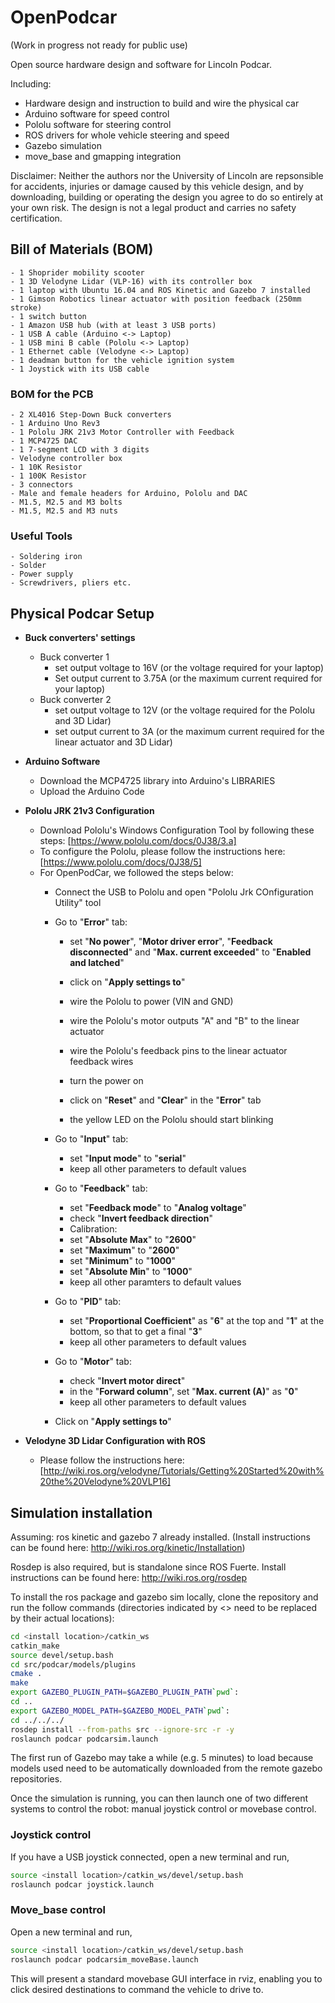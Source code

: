 # OpenPodcar

(Work in progress not ready for public use)

Open source hardware design and software for Lincoln Podcar.

Including:

- Hardware design and instruction to build and wire the physical car
- Arduino software for speed control
- Pololu software for steering control
- ROS drivers for whole vehicle steering and speed
- Gazebo simulation
- move_base and gmapping integration

Disclaimer: Neither the authors nor the University of Lincoln are repsonsible for accidents, injuries or damage caused by this vehicle design, and by downloading, building or operating the design you agree to do so entirely at your own risk.  The design is not a legal product and carries no safety certification.


## Bill of Materials (BOM)

	- 1 Shoprider mobility scooter
	- 1 3D Velodyne Lidar (VLP-16) with its controller box
	- 1 laptop with Ubuntu 16.04 and ROS Kinetic and Gazebo 7 installed
	- 1 Gimson Robotics linear actuator with position feedback (250mm stroke)
	- 1 switch button
	- 1 Amazon USB hub (with at least 3 USB ports)
	- 1 USB A cable (Arduino <-> Laptop)
	- 1 USB mini B cable (Pololu <-> Laptop)
	- 1 Ethernet cable (Velodyne <-> Laptop) 
	- 1 deadman button for the vehicle ignition system
	- 1 Joystick with its USB cable

### BOM for the PCB 
	- 2 XL4016 Step-Down Buck converters 
	- 1 Arduino Uno Rev3
	- 1 Pololu JRK 21v3 Motor Controller with Feedback
	- 1 MCP4725 DAC 
	- 1 7-segment LCD with 3 digits
	- Velodyne controller box
	- 1 10K Resistor
	- 1 100K Resistor
	- 3 connectors
	- Male and female headers for Arduino, Pololu and DAC 
	- M1.5, M2.5 and M3 bolts
	- M1.5, M2.5 and M3 nuts


### Useful Tools
	- Soldering iron
	- Solder
	- Power supply
	- Screwdrivers, pliers etc.



## Physical Podcar Setup


- **Buck converters' settings**
	- Buck converter 1
		- set output voltage to 16V (or the voltage required for your laptop)
		- Set output current to 3.75A (or the maximum current required for your laptop)
	- Buck converter 2
		- set output voltage to 12V (or the voltage required for the Pololu and 3D Lidar)
		- set output current to 3A (or the maximum current required for the linear actuator and 3D Lidar)


- **Arduino Software**
	- Download the MCP4725 library into Arduino's LIBRARIES
	- Upload the Arduino Code


- **Pololu JRK 21v3 Configuration**
	- Download Pololu's Windows Configuration Tool by following these steps: [https://www.pololu.com/docs/0J38/3.a]
	- To configure the Pololu, please follow the instructions here: [https://www.pololu.com/docs/0J38/5]
	- For OpenPodCar, we followed the steps below:
		- Connect the USB to Pololu and open "Pololu Jrk COnfiguration Utility" tool
		- Go to "**Error**" tab:
			- set "**No power**", "**Motor driver error**", "**Feedback disconnected**" and "**Max. current exceeded**" to "**Enabled and latched**"
			- click on "**Apply settings to**"

			- wire the Pololu to power (VIN and GND)
			- wire the Pololu's motor outputs "A" and "B" to the linear actuator 
			- wire the Pololu's feedback pins to the linear actuator feedback wires
			- turn the power on
			- click on "**Reset**" and "**Clear**" in the "**Error**" tab
			- the yellow LED on the Pololu should start blinking

		- Go to "**Input**" tab: 
			- set "**Input mode**" to "**serial**"
			- keep all other parameters to default values

		- Go to "**Feedback**" tab:
			- set "**Feedback mode**" to "**Analog voltage**"
			- check "**Invert feedback direction**"
			- Calibration:
			- set "**Absolute Max**" to "**2600**"
			- set "**Maximum**" to "**2600**"
			- set "**Minimum**" to "**1000**"
			- set "**Absolute Min**" to "**1000**"
			- keep all other paramters to default values

		- Go to "**PID**" tab:
			- set "**Proportional Coefficient**" as "**6**" at the top and "**1**" at the bottom, so that to get a final "**3**"
			- keep all other parameters to default values

		- Go to "**Motor**" tab:
			- check "**Invert motor direct**"
			- in the "**Forward column**", set "**Max. current (A)**" as "**0**"
			- keep all other parameters to default values

		- Click on "**Apply settings to**"


- **Velodyne 3D Lidar Configuration with ROS**
	- Please follow the instructions here: [http://wiki.ros.org/velodyne/Tutorials/Getting%20Started%20with%20the%20Velodyne%20VLP16]

## Simulation installation

Assuming: ros kinetic and gazebo 7 already installed. (Install instructions can be found here: http://wiki.ros.org/kinetic/Installation)

Rosdep is also required, but is standalone since ROS Fuerte. Install instructions can be found here: http://wiki.ros.org/rosdep

To install the ros package and gazebo sim locally, clone the repository and run the follow commands (directories indicated by <> need to be replaced by their actual locations):

```bash
cd <install location>/catkin_ws
catkin_make
source devel/setup.bash
cd src/podcar/models/plugins
cmake .
make
export GAZEBO_PLUGIN_PATH=$GAZEBO_PLUGIN_PATH`pwd`:
cd ..
export GAZEBO_MODEL_PATH=$GAZEBO_MODEL_PATH`pwd`:
cd ../../../
rosdep install --from-paths src --ignore-src -r -y
roslaunch podcar podcarsim.launch
```

The first run of Gazebo may take a while (e.g. 5 minutes) to load because models used need to be automatically downloaded from the remote gazebo repositories.

Once the simulation is running, you can then launch one of two different systems to control the robot: manual joystick control or movebase control.


### Joystick control

If you have a USB joystick connected, open a new terminal and run,

```bash
source <install location>/catkin_ws/devel/setup.bash
roslaunch podcar joystick.launch
```

### Move_base control

Open a new terminal and run,

```bash
source <install location>/catkin_ws/devel/setup.bash
roslaunch podcar podcarsim_moveBase.launch
```

This will present a standard movebase GUI interface in rviz, enabling you to click desired destinations to command the vehicle to drive to.
